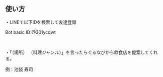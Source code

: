 <h2>使い方</h2>
<p>・LINEで以下IDを検索して友達登録</p>
<p>Bot basic ID:@301ycqwt</p>
<br>
<p>・「（場所） （料理ジャンル）」を言ったらぐるなびから飲食店を提案してくれる。</p>
<p>例：池袋 寿司</p>
